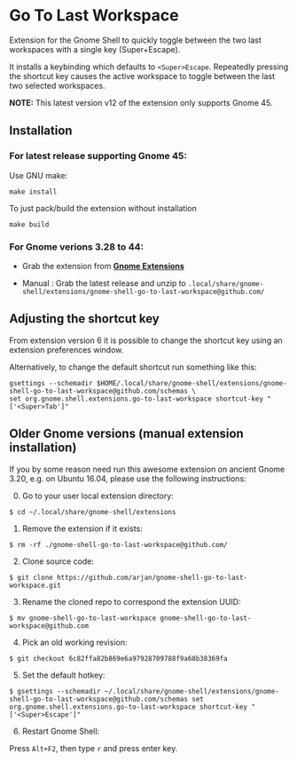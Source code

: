 # Go To Last Workspace

Extension for the Gnome Shell to quickly toggle between the two last
workspaces with a single key (Super+Escape).

It installs a keybinding which defaults to `<Super>Escape`. Repeatedly
pressing the shortcut key causes the active workspace to toggle
between the last two selected workspaces.

**NOTE:** This latest version v12 of the extension only supports Gnome 45.

## Installation

### For latest release supporting Gnome 45:

Use GNU make:

    make install

To just pack/build the extension without installation

    make build

### For Gnome verions 3.28 to 44:

* Grab the extension from **[Gnome Extensions](https://extensions.gnome.org/extension/1089/go-to-last-workspace/)**

* Manual : Grab the latest release and unzip to `.local/share/gnome-shell/extensions/gnome-shell-go-to-last-workspace@github.com/`

## Adjusting the shortcut key

From extension version 6 it is possible to change the shortcut key using an extension preferences window.

Alternatively, to change the default shortcut run something like this:

    gsettings --schemadir $HOME/.local/share/gnome-shell/extensions/gnome-shell-go-to-last-workspace@github.com/schemas \
    set org.gnome.shell.extensions.go-to-last-workspace shortcut-key "['<Super>Tab']"

## Older Gnome versions (manual extension installation)

If you by some reason need run this awesome extension on ancient Gnome 3.20, e.g. on Ubuntu 16.04, please use the following instructions:

0. Go to your user local extension directory:

`$ cd ~/.local/share/gnome-shell/extensions`

1. Remove the extension if it exists:

`$ rm -rf ./gnome-shell-go-to-last-workspace@github.com/`

2. Clone source code:

`$ git clone https://github.com/arjan/gnome-shell-go-to-last-workspace.git`

3. Rename the cloned repo to correspond the extension UUID:

`$ mv gnome-shell-go-to-last-workspace gnome-shell-go-to-last-workspace@github.com`

4. Pick an old working revision:

`$ git checkout 6c82ffa82b869e6a97928709788f9a68b38369fa`

5. Set the default hotkey:

`$ gsettings --schemadir ~/.local/share/gnome-shell/extensions/gnome-shell-go-to-last-workspace@github.com/schemas set org.gnome.shell.extensions.go-to-last-workspace shortcut-key "['<Super>Escape']"`

6. Restart Gnome Shell:

Press `Alt+F2`, then type `r` and press enter key.
